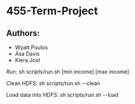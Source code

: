 # 455-Term-Project

## Authors: 

- Wyatt Poulos
- Asa Davis 
- Kiera Jost

Run:
sh scripts/run.sh [min income] [max income]

Clean HDFS:
sh scripts/run.sh --clean

Load data into HDFS:
sh scripts/run.sh --load
